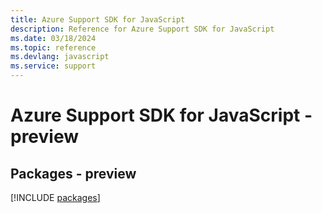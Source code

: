 ```yaml
---
title: Azure Support SDK for JavaScript
description: Reference for Azure Support SDK for JavaScript
ms.date: 03/18/2024
ms.topic: reference
ms.devlang: javascript
ms.service: support
---
```

# Azure Support SDK for JavaScript - preview
## Packages - preview
[!INCLUDE [packages](support-index.md)]